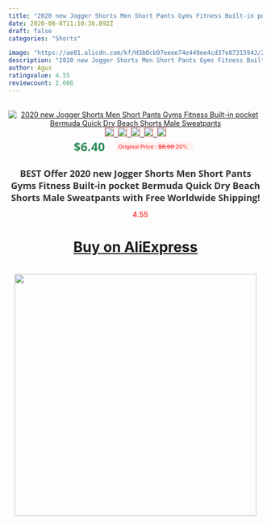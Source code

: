 ```yaml
---
title: "2020 new Jogger Shorts Men Short Pants Gyms Fitness Built-in pocket Bermuda Quick Dry Beach Shorts Male Sweatpants"
date: 2020-08-8T11:10:36.892Z
draft: false
categories: "Shorts"

image: "https://ae01.alicdn.com/kf/H3b6cb97eeee74e449ee4cd37e0731594J/2020-new-Jogger-Shorts-Men-Short-Pants-Gyms-Fitness-Built-in-pocket-Bermuda-Quick-Dry-Beach.jpg"
description: "2020 new Jogger Shorts Men Short Pants Gyms Fitness Built-in pocket Bermuda Quick Dry Beach Shorts Male Sweatpants"
author: Agus
ratingvalue: 4.55
reviewcount: 2.666
---
```

<br>
<div style="text-align: center;">
<a href="https://s.click.aliexpress.com/e/_AoBibx" target="_blank" rel="nofollow noopener noreferrer"><img alt="2020 new Jogger Shorts Men Short Pants Gyms Fitness Built-in pocket Bermuda Quick Dry Beach Shorts Male Sweatpants" class="magnifier-image" src="https://ae01.alicdn.com/kf/H3b6cb97eeee74e449ee4cd37e0731594J/2020-new-Jogger-Shorts-Men-Short-Pants-Gyms-Fitness-Built-in-pocket-Bermuda-Quick-Dry-Beach.jpg_640x640.jpg">
<br>
<img style="border:1px solid salmon" src="https://ae01.alicdn.com/kf/H3b6cb97eeee74e449ee4cd37e0731594J/2020-new-Jogger-Shorts-Men-Short-Pants-Gyms-Fitness-Built-in-pocket-Bermuda-Quick-Dry-Beach.jpg_120x120.jpg">&nbsp;&nbsp;<img style="border:1px solid salmon" src="https://ae01.alicdn.com/kf/H5a5972d832cf4451a6b523141c1b99e2N/2020-new-Jogger-Shorts-Men-Short-Pants-Gyms-Fitness-Built-in-pocket-Bermuda-Quick-Dry-Beach.jpg_120x120.jpg">&nbsp;&nbsp;<img style="border:1px solid salmon" src="https://ae01.alicdn.com/kf/He6ec4c749ad64bc4bb0568400353b6fb0/2020-new-Jogger-Shorts-Men-Short-Pants-Gyms-Fitness-Built-in-pocket-Bermuda-Quick-Dry-Beach.jpg_120x120.jpg">&nbsp;&nbsp;<img style="border:1px solid salmon" src="https://ae01.alicdn.com/kf/Ha671bf08b15d4e8c9f37d1e18e89bbe5Q/2020-new-Jogger-Shorts-Men-Short-Pants-Gyms-Fitness-Built-in-pocket-Bermuda-Quick-Dry-Beach.jpg_120x120.jpg">&nbsp;&nbsp;<img style="border:1px solid salmon" src="https://ae01.alicdn.com/kf/H64769745429949729a1fbf17c7fc0cae4/2020-new-Jogger-Shorts-Men-Short-Pants-Gyms-Fitness-Built-in-pocket-Bermuda-Quick-Dry-Beach.jpg_120x120.jpg"></a></div><br0>
<div style="text-align: center;"><span style="background-color: white; border: 0px; box-sizing: border-box; color: seagreen; display: inline-block; font-family: &quot;open sans&quot; , &quot;arial&quot; , &quot;helvetica&quot; , sans-serif , &quot;heiti&quot;; font-size: 24px; font-stretch: inherit; font-weight: 700; line-height: inherit; margin: 0px 10px 0px 0px; padding: 0px; vertical-align: middle;">$6.40 </span>
<span style="background: rgb(255 , 241 , 241); border-radius: 3px; border: 0px; box-sizing: border-box; color: #ff4747; display: inline-block; font-family: inherit; font-size: 12px; font-stretch: inherit; font-style: inherit; font-variant: inherit; font-weight: 600; line-height: inherit; margin: 0px; padding: 2px 5px; transform: scale(0.9); vertical-align: middle;">Original Price : <b style="text-decoration: line-through;">$8.00 </b> 20%&nbsp;&nbsp;</span></div>
<h1 style="color: #333333; display: inline-block; font-family: &quot;open sans&quot; , &quot;arial&quot; , &quot;helvetica&quot; , sans-serif , &quot;heiti&quot;; font-size: 18px; font-stretch: inherit; font-weight: 700; text-align: center;">BEST Offer 2020 new Jogger Shorts Men Short Pants Gyms Fitness Built-in pocket Bermuda Quick Dry Beach Shorts Male Sweatpants with Free Worldwide Shipping!</h1>
<div style="color: #ff4747; text-align: center;">
<img src="https://4.bp.blogspot.com/-M0ZcTcb-5uY/XleCXlxnR4I/AAAAAAAAAEc/OrjgMkXV1oMQFaCRZj5HQwOCBcu3w1FegCPcBGAYYCw/s1600/star.png" style="height: 15px;">&nbsp;<b>4.55</b></div>
<div class="button_cont" align="center"><a class="buynow_a" href="https://s.click.aliexpress.com/e/_AoBibx" target="_blank" rel="nofollow noopener noreferrer"><H1>Buy on AliExpress</H1></a></div><br>
<div class="separator" style="clear: both; text-align: center;">
<img src="https://lh3.googleusercontent.com/-pTy5HemUv9M/XlePHvY0dAI/AAAAAAAAAE4/0nX5iRUoIWY8eMW9Dpxeirr157OZliDIgCLcBGAsYHQ/s1600/badge.gif" width="480">
</div>
